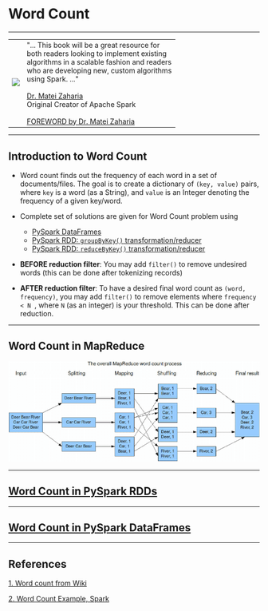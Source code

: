 # Word Count

--------

<table>
<tr>

<td>
<a href="https://www.oreilly.com/library/view/data-algorithms-with/9781492082378/">
<img src="https://learning.oreilly.com/library/cover/9781492082378/250w/"></a>
</td>

<td>
"... This  book  will be a  great resource for <br>
both readers looking  to  implement  existing <br>
algorithms in a scalable fashion and readers <br>
who are developing new, custom algorithms  <br>
using Spark. ..." <br>
<br>
<a href="https://cs.stanford.edu/people/matei/">Dr. Matei Zaharia</a><br>
Original Creator of Apache Spark <br>
<br>
<a href="https://github.com/mahmoudparsian/data-algorithms-with-spark/blob/master/docs/FOREWORD_by_Dr_Matei_Zaharia.md">FOREWORD by Dr. Matei Zaharia</a><br>
</td>

</tr>   
</table>

---------
## Introduction to Word Count

* Word count finds out the frequency of each word
in a set of documents/files. The goal is to create
a dictionary of `(key, value)` pairs, where `key`
is a word (as a String), and `value` is an Integer
denoting the frequency of a given key/word.

* Complete set of solutions are given for Word Count 
  problem using 
	* [PySpark DataFrames](./python/)
	* [PySpark RDD: `groupByKey()` transformation/reducer](./python/)
	* [PySpark RDD: `reduceByKey()` transformation/reducer](./python/)

* **BEFORE reduction filter**: 
  You may add `filter()` to remove undesired words
  (this can be done after tokenizing records)

* **AFTER reduction filter**:
  To have a desired final word count as 
  `(word, frequency)`, you may add `filter()` 
  to remove elements where `frequency < N `, 
  where `N` (as an integer) is your threshold.
  This can be done after reduction.
  
--------

## Word Count in MapReduce

![Word Count in Picture](./word_count_with_mapreduce.png)

---------

## [Word Count in PySpark RDDs](./python/)

--------

## [Word Count in PySpark DataFrames](./python/)

-------

## References

[1. Word count from Wiki](https://en.wikipedia.org/wiki/Word_count)

[2. Word Count Example, Spark](https://spark.apache.org/examples.html)
